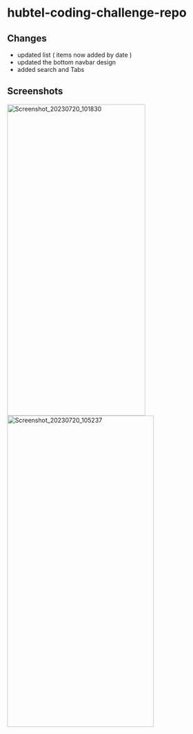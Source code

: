 # hubtel-coding-challenge-repo

## Changes
* updated list ( items now added by date ) 
* updated the bottom navbar design
* added search and Tabs

## Screenshots

<img alt="Screenshot_20230720_101830" height="720" src="https://github.com/Michael-Mensah-xii/hubtel-coding-challenge-repo/assets/95852329/1457c55c-d4f6-4f3e-8ae9-ceaea585cd6e" width="320"/>

<img alt="Screenshot_20230720_105237" height="720" src="https://github.com/Michael-Mensah-xii/hubtel-coding-challenge-repo/assets/95852329/6b4e02b1-be87-4d8f-9e78-73d2ca661e04" width="340"/>

